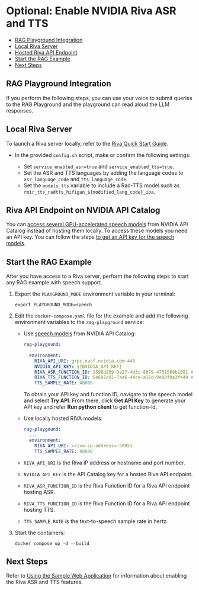 <!--
  SPDX-FileCopyrightText: Copyright (c) 2023 NVIDIA CORPORATION & AFFILIATES. All rights reserved.
  SPDX-License-Identifier: Apache-2.0
-->

# Optional: Enable NVIDIA Riva ASR and TTS

<!-- TOC -->

* [RAG Playground Integration](#rag-playground-integration)
* [Local Riva Server](#local-riva-server)
* [Hosted Riva API Endpoint](#hosted-riva-api-endpoint)
* [Start the RAG Example](#start-the-rag-example)
* [Next Steps](#next-steps)

<!-- /TOC -->

## RAG Playground Integration

If you perform the following steps, you can use your voice to submit queries to the RAG Playground
and the playground can read aloud the LLM responses.

## Local Riva Server

To launch a Riva server locally, refer to the [Riva Quick Start Guide](https://docs.nvidia.com/deeplearning/riva/user-guide/docs/quick-start-guide.html).

- In the provided `config.sh` script, make or confirm the following settings:

  - Set `service_enabled_asr=true` and `service_enabled_tts=true`.
  - Set the ASR and TTS languages by adding the language codes to `asr_language_code` and `tts_language_code`.
  - Set the `models_tts` variable to include a Rad-TTS model such as `rmir_tts_radtts_hifigan_${modified_lang_code}_ipa`.

## Riva API Endpoint on NVIDIA API Catalog

You can [access several GPU-accelerated speech models](https://build.nvidia.com/explore/speech) from NVIDIA API Catalog instead of hosting them locally.
To access these models you need an API key.
You can follow the steps [to get an API key for the speech models](common-prerequisites.md#get-an-api-key-for-the-accessing-models-on-the-api-catalog).

## Start the RAG Example

After you have access to a Riva server, perform the following steps to start any RAG example with speech support.

1. Export the `PLAYGROUND_MODE` environment variable in your terminal:

   ```console
   export PLAYGROUND_MODE=speech
   ```

1. Edit the `docker-compose.yaml` file for the example and add the following environment variables to the `rag-playground` service:

   * Use [speech models](https://build.nvidia.com/explore/speech) from NVIDIA API Catalog:

     ```yaml
     rag-playgound:
       ...
       environment:
         RIVA_API_URI: grpc.nvcf.nvidia.com:443
         NVIDIA_API_KEY: ${NVIDIA_API_KEY}
         RIVA_ASR_FUNCTION_ID: 1598d209-5e27-4d3c-8079-4751568b1081 # nvidia/parakeet-ctc-riva-1-1b
         RIVA_TTS_FUNCTION_ID: 5e607c81-7aa6-44ce-a11d-9e08f0a3fe49 # nvidia/radtts-hifigan-riva
         TTS_SAMPLE_RATE: 48000
     ```

     To obtain your API key and function ID, navigate to the speech model and select **Try API**.
     From there, click **Get API Key** to generate your API key and refer **Run python client** to get function-id.

   * Use locally hosted RIVA models:

     ```yaml
     rag-playgound:
       ...
       environment:
         RIVA_API_URI: <riva-ip-address>:50051
         TTS_SAMPLE_RATE: 48000
     ```

   * `RIVA_API_URI` is the Riva IP address or hostname and port number.
   * `NVIDIA_API_KEY` is the API Catalog key for a hosted Riva API endpoint.
   * `RIVA_ASR_FUNCTION_ID` is the Riva Function ID for a Riva API endpoint hosting ASR.
   * `RIVA_TTS_FUNCTION_ID` is the Riva Function ID for a Riva API endpoint hosting TTS.
   * `TTS_SAMPLE_RATE` is the text-to-speech sample rate in hertz.

1. Start the containers:

   ```console
   docker compose up -d --build
   ```

## Next Steps

Refer to [Using the Sample Web Application](./using-sample-web-application.md) for information
about enabling the Riva ASR and TTS features.
